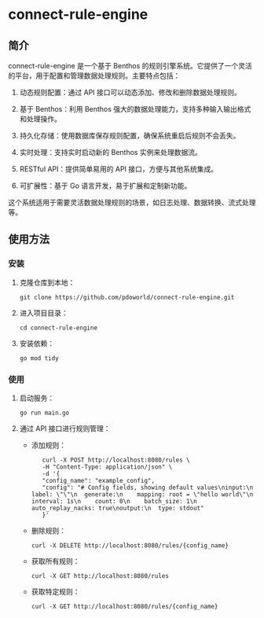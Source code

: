 # connect-rule-engine

## 简介
connect-rule-engine 是一个基于 Benthos 的规则引擎系统。它提供了一个灵活的平台，用于配置和管理数据处理规则。主要特点包括：

1. 动态规则配置：通过 API 接口可以动态添加、修改和删除数据处理规则。

2. 基于 Benthos：利用 Benthos 强大的数据处理能力，支持多种输入输出格式和处理操作。

3. 持久化存储：使用数据库保存规则配置，确保系统重启后规则不会丢失。

4. 实时处理：支持实时启动新的 Benthos 实例来处理数据流。

5. RESTful API：提供简单易用的 API 接口，方便与其他系统集成。

6. 可扩展性：基于 Go 语言开发，易于扩展和定制新功能。

这个系统适用于需要灵活数据处理规则的场景，如日志处理、数据转换、流式处理等。

## 使用方法

### 安装

1. 克隆仓库到本地：
   ```
   git clone https://github.com/pdoworld/connect-rule-engine.git
   ```

2. 进入项目目录：
   ```
   cd connect-rule-engine
   ```

3. 安装依赖：
   ```
   go mod tidy

### 使用
1. 启动服务：
   ```
   go run main.go
   ```

2. 通过 API 接口进行规则管理：
   - 添加规则：
     ```
        curl -X POST http://localhost:8080/rules \
        -H "Content-Type: application/json" \
        -d '{
        "config_name": "example_config",
        "config": "# Config fields, showing default values\ninput:\n  label: \"\"\n  generate:\n    mapping: root = \"hello world\"\n    interval: 1s\n    count: 0\n    batch_size: 1\n    auto_replay_nacks: true\noutput:\n  type: stdout"
        }'
     ```

   - 删除规则：
     ```
     curl -X DELETE http://localhost:8080/rules/{config_name}
     ```
     
   - 获取所有规则：
     ```
     curl -X GET http://localhost:8080/rules
     ```
   
   - 获取特定规则：
     ```
     curl -X GET http://localhost:8080/rules/{config_name}
     ```